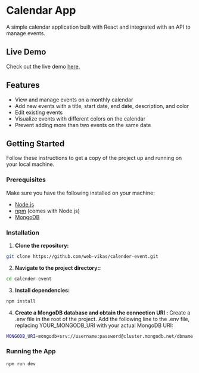 # Calendar App

A simple calendar application built with React and integrated with an API to manage events.

## Live Demo

Check out the live demo [here](https://calender-evt.vercel.app/).


## Features

- View and manage events on a monthly calendar
- Add new events with a title, start date, end date, description, and color
- Edit existing events
- Visualize events with different colors on the calendar
- Prevent adding more than two events on the same date

## Getting Started

Follow these instructions to get a copy of the project up and running on your local machine.

### Prerequisites

Make sure you have the following installed on your machine:

- [Node.js](https://nodejs.org/)
- [npm](https://www.npmjs.com/) (comes with Node.js)
- [MongoDB](https://www.mongodb.com/)

### Installation

1. **Clone the repository:**

```bash
git clone https://github.com/web-vikas/calender-event.git
```
  
2. **Navigate to the project directory::**
```bash
cd calender-event
```
3. **Install dependencies:**
```bash
npm install 
  ```
4. **Create a MongoDB database and obtain the connection URI :**
Create a .env file in the root of the project.
Add the following line to the .env file, replacing YOUR_MONGODB_URI with your actual MongoDB URI:
 ```bash
 MONGODB_URI=mongodb+srv://username:password@cluster.mongodb.net/dbname
```
### Running the App
  ```bash
  npm run dev 
  ```
